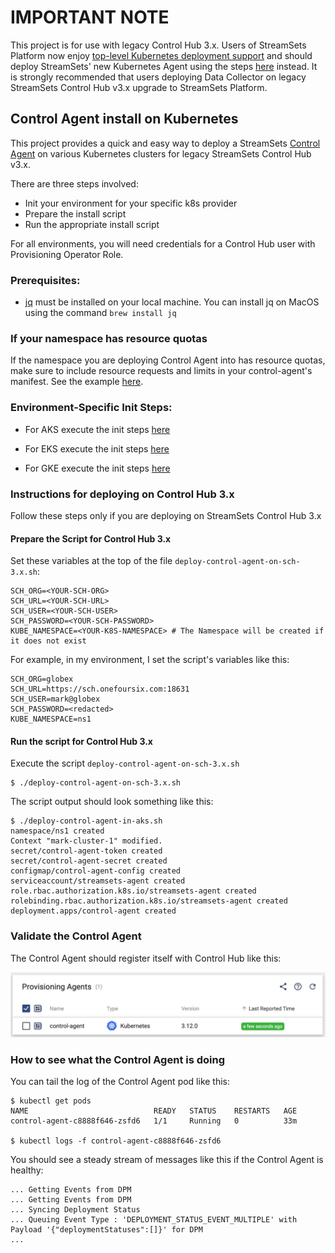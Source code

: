 # IMPORTANT NOTE

This project is for use with legacy Control Hub 3.x.  Users of StreamSets Platform now enjoy [top-level Kubernetes deployment support](https://docs.streamsets.com/portal/platform-controlhub/controlhub/UserGuide/Deployments/Kubernetes.html#concept_ec3_cqg_hvb) and should deploy StreamSets' new Kubernetes Agent using the steps [here](https://docs.streamsets.com/portal/platform-controlhub/controlhub/UserGuide/Environments/Kubernetes.html#concept_l1w_h4g_2vb) instead.  It is strongly recommended that users deploying Data Collector on legacy StreamSets Control Hub v3.x upgrade to StreamSets Platform.

## Control Agent install on Kubernetes

This project provides a quick and easy way to deploy a StreamSets [Control Agent](https://streamsets.com/blog/streamsets-control-hub-kubernetes/) on various Kubernetes clusters for legacy StreamSets Control Hub v3.x. 

There are three steps involved:

- Init your environment for your specific k8s provider
- Prepare the install script
- Run the appropriate install script

For all environments, you will need credentials for a Control Hub user with Provisioning Operator Role.

### Prerequisites:
- [jq](https://stedolan.github.io/jq/) must be installed on your local machine.
  You can install jq on MacOS using the command <code>brew install jq</code> 


### If your namespace has resource quotas
If the namespace you are deploying Control Agent into has resource quotas, make sure to include resource requests and limits in your control-agent's manifest.  See the example
[here](https://github.com/onefoursix/control-agent-k8s-deployment/blob/master/yaml/control-agent-with-resource-limits.yaml).

### Environment-Specific Init Steps:

- For AKS execute the init steps [here](https://github.com/onefoursix/control-agent-k8s-deployment/blob/master/aks.md)

- For EKS execute the init steps [here](https://github.com/onefoursix/control-agent-k8s-deployment/blob/master/eks.md)

- For GKE execute the init steps [here](https://github.com/onefoursix/control-agent-k8s-deployment/blob/master/gke.md)



### Instructions for deploying on Control Hub 3.x
Follow these steps only if you are deploying on StreamSets Control Hub 3.x


#### Prepare the Script for Control Hub 3.x


Set these variables at the top of the file ````deploy-control-agent-on-sch-3.x.sh````:
````
SCH_ORG=<YOUR-SCH-ORG>
SCH_URL=<YOUR-SCH-URL>
SCH_USER=<YOUR-SCH-USER>
SCH_PASSWORD=<YOUR-SCH-PASSWORD>
KUBE_NAMESPACE=<YOUR-K8S-NAMESPACE> # The Namespace will be created if it does not exist
````
For example, in my environment, I set the script's variables like this:

````
SCH_ORG=globex               
SCH_URL=https://sch.onefoursix.com:18631                
SCH_USER=mark@globex              
SCH_PASSWORD=<redacted>          
KUBE_NAMESPACE=ns1 
````

#### Run the script for Control Hub 3.x

Execute the script ````deploy-control-agent-on-sch-3.x.sh````
````
$ ./deploy-control-agent-on-sch-3.x.sh
````



The script output should look something like this:
````
$ ./deploy-control-agent-in-aks.sh
namespace/ns1 created
Context "mark-cluster-1" modified.
secret/control-agent-token created
secret/control-agent-secret created
configmap/control-agent-config created
serviceaccount/streamsets-agent created
role.rbac.authorization.k8s.io/streamsets-agent created
rolebinding.rbac.authorization.k8s.io/streamsets-agent created
deployment.apps/control-agent created
````


### Validate the Control Agent
The Control Agent should register itself with Control Hub like this:

![Control Agent](images/control-agent.png)


### How to see what the Control Agent is doing

You can tail the log of the Control Agent pod like this:

````
$ kubectl get pods
NAME                            READY   STATUS    RESTARTS   AGE
control-agent-c8888f646-zsfd6   1/1     Running   0          33m

$ kubectl logs -f control-agent-c8888f646-zsfd6
````

You should see a steady stream of messages like this if the Control Agent is healthy:

````
... Getting Events from DPM
... Getting Events from DPM
... Syncing Deployment Status
... Queuing Event Type : 'DEPLOYMENT_STATUS_EVENT_MULTIPLE' with Payload '{"deploymentStatuses":[]}' for DPM
...
````

